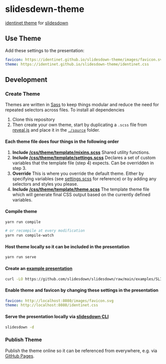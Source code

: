 # slidesdewn-theme

[identinet theme](https://github.com/identinet/slidesdown-theme/) for
[slidesdown](https://slidesdown.github.io/)

## Use Theme

Add these settings to the presentation:

```yaml
favicon: https://identinet.github.io/slidesdown-theme/images/favicon.svg
theme: https://identinet.github.io/slidesdown-theme/identinet.css
```

## Development

### Create Theme

Themes are written in [Sass](https://sass-lang.com/) to keep things modular and
reduce the need for repeated selectors across files. To install all dependencies

1. Clone this repository
2. Then create your own theme, start by duplicating a `.scss` file from
   [reveal.js](https://github.com/hakimel/reveal.js/blob/master/css/theme/source)
   and place it in the [`./source`](./source) folder.

#### Each theme file does four things in the following order

1. **Include
   [/css/theme/template/mixins.scss](https://github.com/hakimel/reveal.js/blob/master/css/theme/template/mixins.scss)**
   Shared utility functions.
2. **Include
   [/css/theme/template/settings.scss](https://github.com/hakimel/reveal.js/blob/master/css/theme/template/settings.scss)**
   Declares a set of custom variables that the template file (step 4) expects.
   Can be overridden in step 3.
3. **Override** This is where you override the default theme. Either by
   specifying variables (see
   [settings.scss](https://github.com/hakimel/reveal.js/blob/master/css/theme/template/settings.scss)
   for reference) or by adding any selectors and styles you please.
4. **Include
   [/css/theme/template/theme.scss](https://github.com/hakimel/reveal.js/blob/master/css/theme/template/theme.scss)**
   The template theme file which will generate final CSS output based on the
   currently defined variables.

#### Compile theme

```bash
yarn run compile

# or recompile at every modification
yarn run compile-watch
```

#### Host theme locally so it can be included in the presentation

```bash
yarn run serve
```

#### Create an [example presentation](https://github.com/slidesdown/slidesdown/blob/main/examples/SLIDES.md)

```bash
curl -LO https://github.com/slidesdown/slidesdown/raw/main/examples/SLIDES.md
```

#### Enable theme and favicon by changing these settings in the presentation

```yaml
favicon: http://localhost:8080/images/favicon.svg
theme: http://localhost:8080/identinet.css
```

#### Serve the presentation locally via [slidesdown CLI](https://github.com/slidesdown/slidesdown/tree/main#installation)

```bash
slidesdown -d
```

### Publish Theme

Publish the theme online so it can be referenced from everywhere, e.g. via
[GitHub Pages](https://pages.github.com/).
